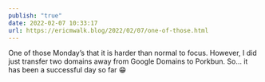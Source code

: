 ```yaml
---
publish: "true"
date: 2022-02-07 10:33:17
url: https://ericmwalk.blog/2022/02/07/one-of-those.html
---
```

One of those Monday’s that it is harder than normal to focus. However, I did just transfer two domains away from Google Domains to Porkbun. So… it has been a successful day so far 😁